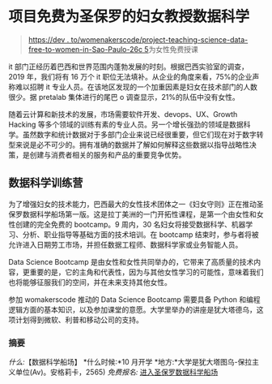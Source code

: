 # 项目免费为圣保罗的妇女教授数据科学

> [https://dev . to/womenakerscode/project-teaching-science-data-free-to-women-in-Sao-Paulo-26c 5](https://dev.to/womakerscode/projeto-ensina-ciencia-de-dados-gratuitamente-para-mulheres-em-sao-paulo-26c5)为女性免费授课

it 部门正经历着巴西和世界范围内蓬勃发展的时刻。根据巴西实验室的调查，2019 年，我们将有 16 万个 it 职位无法填补。从企业的角度来看，75%的企业声称难以招聘 it 专业人员。在该地区发现的一个加重因素是妇女在技术部门的人数很少。据 pretalab 集体进行的尾巴 o 调查显示，21%的队伍中没有女性。

随着云计算和新技术的发展，市场需要软件开发、devops、UX、Growth Hacking 等多个领域的训练有素的专业人员。另一个增长强劲的领域是数据科学。虽然数字和统计数据对于多部门企业来说已经很重要，但它们现在对于数字转型来说是必不可少的。拥有准确的数据并了解如何解释这些数据以指导战略性决策，是创建与消费者相关的服务和产品的重要竞争优势。

## 数据科学训练营

为了增强妇女的技术能力，巴西最大的女性技术团体之一《妇女守则》正在推动圣保罗数据科学船场第一版。这是拉丁美洲的一门开拓性课程，是第一个由女性和女性创建的完全免费的 bootcamp。9 周内，30 名妇女将接受数据科学、机器学习、分析、职业指导等基础方面的技术培训。在 bootcamp 结束时，参与者将被允许进入日期劳工市场，并担任数据工程师、数据科学家或业务智能人员。

Data Science Bootcamp 是由女性和女性共同举办的，它带来了高质量的技术内容，更重要的是，它的主角和代表性，因为与其他女性学习的可能性，意味着我们也将能够征服我们的空间，并在未来支持其他女性。

参加 womakerscode 推动的 Data Science Bootcamp 需要具备 Python 和编程逻辑方面的基本知识，以及参加课堂的意愿。大学里举办的讲座是犹大塔德乌，这项计划得到微软、利普和移动公司的支持。

### 摘要

*什么:*【数据科学船场】
*什么时候:*10 月开学
*地方:*大学是犹大塔图乌-保拉主义单位(Av)。安格莉卡，2565)
*免费报名:* [进入圣保罗数据科学船场](https://womakerscode.org/datascience-bootamp-saopaulo)